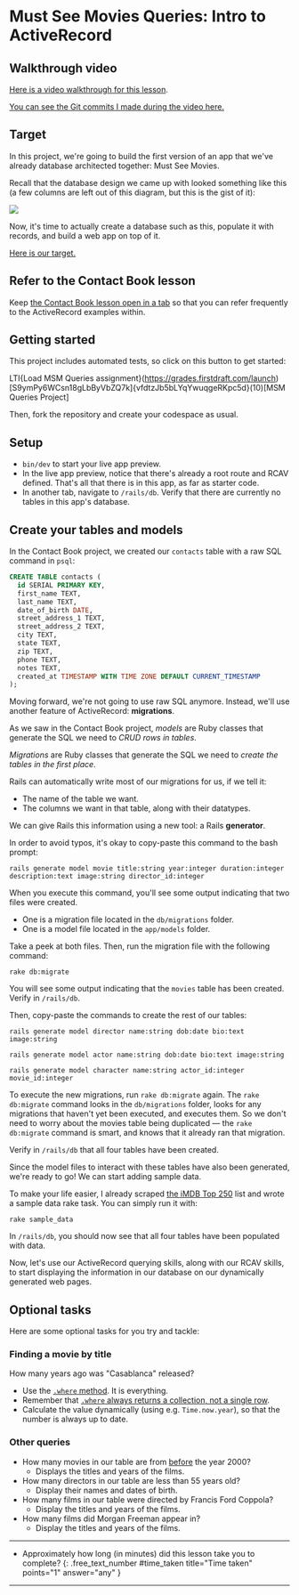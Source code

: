 # Must See Movies Queries: Intro to ActiveRecord

## Walkthrough video

[Here is a video walkthrough for this lesson](https://share.descript.com/view/x1KIlIQgR9l).

[You can see the Git commits I made during the video here.](https://github.com/demostudent24/msm-queries/commits/main)

## Target

In this project, we're going to build the first version of an app that we've already database architected together: Must See Movies.

Recall that the database design we came up with looked something like this (a few columns are left out of this diagram, but this is the gist of it):

![](https://res.cloudinary.com/dmxgp9oq2/image/upload/v1690674740/msm-tables_wbuhxm.png)

Now, it's time to actually create a database such as this, populate it with records, and build a web app on top of it.

[Here is our target.](https://msm-queries.matchthetarget.com/)

## Refer to the Contact Book lesson

Keep [the Contact Book lesson open in a tab](https://learn.firstdraft.com/lessons/130-contact-book-first-database#retrieving-existing-records) so that you can refer frequently to the ActiveRecord examples within.

## Getting started

This project includes automated tests, so click on this button to get started:

LTI{Load MSM Queries assignment}(https://grades.firstdraft.com/launch)[S9ymPy6WCsn18gLbByVbZQ7k]{vfdtzJb5bLYqYwuqgeRKpc5d}(10)[MSM Queries Project]

Then, fork the repository and create your codespace as usual.

## Setup

- `bin/dev` to start your live app preview.
- In the live app preview, notice that there's already a root route and RCAV defined. That's all that there is in this app, as far as starter code.
- In another tab, navigate to `/rails/db`. Verify that there are currently no tables in this app's database.

## Create your tables and models

In the Contact Book project, we created our `contacts` table with a raw SQL command in `psql`:

```sql
CREATE TABLE contacts (
  id SERIAL PRIMARY KEY,
  first_name TEXT,
  last_name TEXT,
  date_of_birth DATE,
  street_address_1 TEXT,
  street_address_2 TEXT,
  city TEXT,
  state TEXT,
  zip TEXT,
  phone TEXT,
  notes TEXT,
  created_at TIMESTAMP WITH TIME ZONE DEFAULT CURRENT_TIMESTAMP
);
```

Moving forward, we're not going to use raw SQL anymore. Instead, we'll use another feature of ActiveRecord: **migrations**.

As we saw in the Contact Book project, _models_ are Ruby classes that generate the SQL we need to _CRUD rows in tables_.

_Migrations_ are Ruby classes that generate the SQL we need to _create the tables in the first place_.

Rails can automatically write most of our migrations for us, if we tell it:

- The name of the table we want.
- The columns we want in that table, along with their datatypes.

We can give Rails this information using a new tool: a Rails **generator**.

In order to avoid typos, it's okay to copy-paste this command to the bash prompt:

```
rails generate model movie title:string year:integer duration:integer description:text image:string director_id:integer
```

When you execute this command, you'll see some output indicating that two files were created.

- One is a migration file located in the `db/migrations` folder.
- One is a model file located in the `app/models` folder.

Take a peek at both files. Then, run the migration file with the following command:

```
rake db:migrate
```

You will see some output indicating that the `movies` table has been created. Verify in `/rails/db`.

Then, copy-paste the commands to create the rest of our tables:

```
rails generate model director name:string dob:date bio:text image:string
```

```
rails generate model actor name:string dob:date bio:text image:string
```

```
rails generate model character name:string actor_id:integer movie_id:integer
```

To execute the new migrations, run `rake db:migrate` again. The `rake db:migrate` command looks in the `db/migrations` folder, looks for any migrations that haven't yet been executed, and executes them. So we don't need to worry about the movies table being duplicated — the `rake db:migrate` command is smart, and knows that it already ran that migration.

Verify in `/rails/db` that all four tables have been created.

Since the model files to interact with these tables have also been generated, we're ready to go! We can start adding sample data.

To make your life easier, I already scraped [the iMDB Top 250](https://www.imdb.com/chart/top/) list and wrote a sample data rake task. You can simply run it with:

```
rake sample_data
```

In `/rails/db`, you should now see that all four tables have been populated with data.

Now, let's use our ActiveRecord querying skills, along with our RCAV skills, to start displaying the information in our database on our dynamically generated web pages.

## Optional tasks

Here are some optional tasks for you try and tackle:

### Finding a movie by title

How many years ago was "Casablanca" released?

 - Use the [`.where` method](https://learn.firstdraft.com/lessons/130-contact-book-first-database#where). It is everything.
 - Remember that [`.where` always returns a collection, not a single row](https://learn.firstdraft.com/lessons/130-contact-book-first-database#where-always-returns-a-relation-never-a-single-row).
 - Calculate the value dynamically (using e.g. `Time.now.year`), so that the number is always up to date.

### Other queries

 - How many movies in our table are from [before](https://learn.firstdraft.com/lessons/130-contact-book-first-database#less-than-or-greater-than) the year 2000?
    - Displays the titles and years of the films.
 - How many directors in our table are less than 55 years old?
    - Display their names and dates of birth.
 - How many films in our table were directed by Francis Ford Coppola?
    - Display the titles and years of the films.
 - How many films did Morgan Freeman appear in?
    - Display the titles and years of the films.

---

- Approximately how long (in minutes) did this lesson take you to complete?
{: .free_text_number #time_taken title="Time taken" points="1" answer="any" }

---
